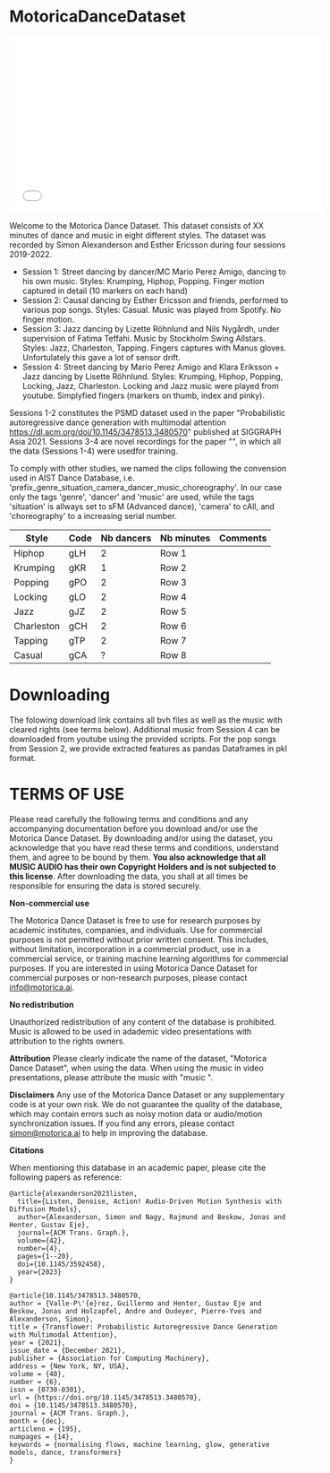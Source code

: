 # MotoricaDanceDataset

<iframe width="560" height="315" src="[https://www.youtube.com/embed/VIDEO_ID](https://youtu.be/Qfd2EpzWgok)" frameborder="0" allowfullscreen></iframe>

Welcome to the Motorica Dance Dataset. This dataset consists of XX minutes of dance and music in eight different styles. The dataset was recorded by Simon Alexanderson and Esther Ericsson during four sessions 2019-2022.

- Session 1: Street dancing by dancer/MC Mario Perez Amigo, dancing to his own music. Styles: Krumping, Hiphop, Popping. Finger motion captured in detail (10 markers on each hand)
- Session 2: Causal dancing by Esther Ericsson and friends, performed to various pop songs. Styles: Casual. Music was played from Spotify. No finger motion.
- Session 3: Jazz dancing by Lizette Röhnlund and Nils Nygårdh, under supervision of Fatima Teffahi. Music by Stockholm Swing Allstars. Styles: Jazz, Charleston, Tapping. Fingers captures with Manus gloves. Unfortulately this gave a lot of sensor drift.
- Session 4: Street dancing by Mario Perez Amigo and Klara Eriksson + Jazz dancing by Lisette Röhnlund. Styles: Krumping, Hiphop, Popping, Locking, Jazz, Charleston. Locking and Jazz music were played from youtube. Simplyfied fingers (markers on thumb, index and pinky).

Sessions 1-2 constitutes the PSMD dataset used in the paper "Probabilistic autoregressive dance generation with multimodal attention https://dl.acm.org/doi/10.1145/3478513.3480570" published at SIGGRAPH Asia 2021. 
Sessions 3-4 are novel recordings for the paper "", in which all the data (Sessions 1-4) were usedfor training.

To comply with other studies, we named the clips following the convension used in AIST Dance Database, i.e. 'prefix_genre_situation_camera_dancer_music_choreography'. In our case only the tags 'genre', 'dancer' and 'music' are used, while the tags 'situation' is allways set to sFM (Advanced dance), 'camera' to cAll, and 'choreography' to a increasing serial number.

| Style      | Code | Nb dancers | Nb minutes| Comments |
|------------|------|------------|-----------|----------|
| Hiphop     | gLH  | 2          | Row 1     | |
| Krumping   | gKR  | 1          | Row 2     | |
| Popping    | gPO  | 2          | Row 3     | |
| Locking    | gLO  | 2          | Row 4     | |
| Jazz       | gJZ  | 2          | Row 5     | |
| Charleston | gCH  | 2          | Row 6     | |
| Tapping    | gTP  | 2          | Row 7     | |
| Casual     | gCA  | ?          | Row 8     | |

# Downloading
The folowing download link contains all bvh files as well as the music with cleared rights (see terms below). Additional music from Session 4 can be downloaded from youtube using the provided scripts. For the pop songs from Session 2, we provide extracted features as pandas Dataframes in pkl format.

# TERMS OF USE

Please read carefully the following terms and conditions and any accompanying documentation before you download and/or use the Motorica Dance Dataset. By downloading and/or using the dataset, you acknowledge that you have read these terms and conditions, understand them, and agree to be bound by them. **You also acknowledge that all MUSIC AUDIO has their own Copyright Holders and is not subjected to this license**. After downloading the data, you shall at all times be responsible for ensuring the data is stored securely.

**Non-commercial use**

The Motorica Dance Dataset is free to use for research purposes by academic institutes, companies, and individuals. Use for commercial purposes is not permitted without prior written consent. This includes, without limitation, incorporation in a commercial product, use in a commercial service, or training machine learning algorithms for commercial purposes. If you are interested in using Motorica Dance Dataset for commercial purposes or non-research purposes, please contact info@motorica.ai.

**No redistribution**

Unauthorized redistribution of any content of the database is prohibited. Music is allowed to be used in adademic video presentations with attribution to the rights owners.

**Attribution**
Please clearly indicate the name of the dataset, "Motorica Dance Dataset", when using the data. 
When using the music in video presentations, please attribute the music with "music ".

**Disclaimers**
Any use of the Motorica Dance Dataset or any supplementary code is at your own risk. We do not guarantee the quality of the database, which may contain errors such as noisy motion data or audio/motion synchronization issues. If you find any errors, please contact simon@motorica.ai to help in improving the database.

**Citations**

When mentioning this database in an academic paper, please cite the following papers as reference:
```
@article{alexanderson2023listen,
  title={Listen, Denoise, Action! Audio-Driven Motion Synthesis with Diffusion Models},
  author={Alexanderson, Simon and Nagy, Rajmund and Beskow, Jonas and Henter, Gustav Eje},
  journal={ACM Trans. Graph.},
  volume={42},
  number={4},
  pages={1--20},
  doi={10.1145/3592458},
  year={2023}
}
```
```
@article{10.1145/3478513.3480570,
author = {Valle-P\'{e}rez, Guillermo and Henter, Gustav Eje and Beskow, Jonas and Holzapfel, Andre and Oudeyer, Pierre-Yves and Alexanderson, Simon},
title = {Transflower: Probabilistic Autoregressive Dance Generation with Multimodal Attention},
year = {2021},
issue_date = {December 2021},
publisher = {Association for Computing Machinery},
address = {New York, NY, USA},
volume = {40},
number = {6},
issn = {0730-0301},
url = {https://doi.org/10.1145/3478513.3480570},
doi = {10.1145/3478513.3480570},
journal = {ACM Trans. Graph.},
month = {dec},
articleno = {195},
numpages = {14},
keywords = {normalising flows, machine learning, glow, generative models, dance, transformers}
}
```



